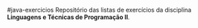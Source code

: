 #java-exercicios
Repositório das listas de exercícios da disciplina <strong>Linguagens e Técnicas de Programação II</strong>.
